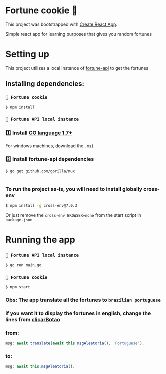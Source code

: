 # Fortune cookie 🍪

This project was bootstrapped with [Create React App](https://github.com/facebook/create-react-app).

Simple react app for learning purposes that gives you random fortunes

# Setting up

This project utilizes a local instance of [fortune-api](https://github.com/sarah256/fortune-api) to get the fortunes

## Installing dependencies:

### `📁 Fortune cookie`

```bash
$ npm install
```

### `📁 Fortune API local instance`

### 1️⃣ Install [GO language 1.7+](https://go.dev/dl/)

For windows machines, download the `.msi`

### 2️⃣ Install fortune-api dependencies

```bash
$ go get github.com/gorilla/mux
```

#

### To run the project as-is, you will need to install globally cross-env

```bash
$ npm install -g cross-env@7.0.3
```

Or just remove the `cross-env BROWSER=none` from the start script in `package.json`

# Running the app

### `📁 Fortune API local instance`

```bash
$ go run main.go
```

### `📁 Fortune cookie`

```bash
$ npm start
```

### Obs: The app translate all the fortunes to `brazilian portuguese`

### if you want it to display the fortunes in english, change the lines from [clicarBotao](https://github.com/JuniorLoch/react-fortune-cookie/blob/9b1836adacb2296c3d075c7a6324ccd4ec0b7e4a/Fortune%20cookie/src/App.js#L34)



### from:

```javascript
msg: await translate(await this.msgAleatoria(), 'Portuguese'),
```

### to:

```javascript
msg: await this.msgAleatoria(),
```
